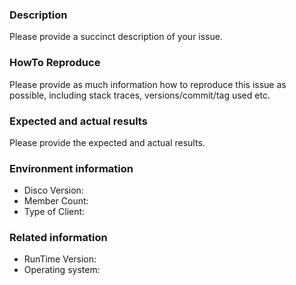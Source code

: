 ### Description

Please provide a succinct description of your issue.

### HowTo Reproduce

Please provide as much information how to reproduce this issue as
possible, including stack traces, versions/commit/tag used etc.

### Expected and actual results

Please provide the expected and actual results.

### Environment information

* Disco Version:
* Member Count:
* Type of Client:

### Related information

* RunTime Version:
* Operating system:
